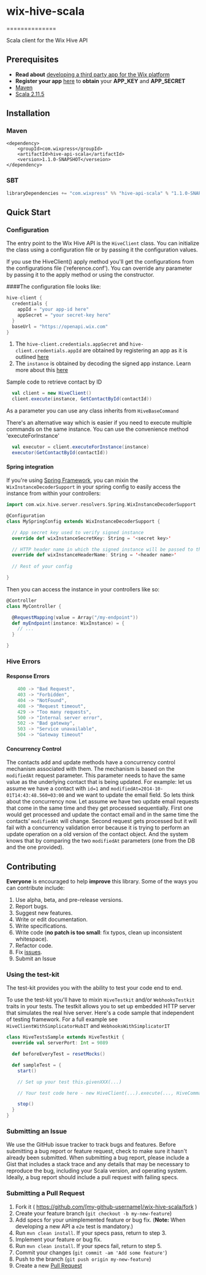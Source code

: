 # wix-hive-scala
==============

Scala client for the Wix Hive API

## Prerequisites

- **Read about** [developing a third party app for the Wix platform](http://dev.wix.com/docs/display/DRAF/Third+Party+Apps+-+Introduction)
- **Register your app** [here](http://dev.wix.com/docs/display/DRAF/Dev+Center+Registration+Guide)
to **obtain** your **APP_KEY** and **APP_SECRET**
- [Maven](http://maven.apache.org/)
- [Scala 2.11.5](http://www.scala-lang.org/download/2.11.5.html)

## Installation

### Maven

``` maven
<dependency>
    <groupId>com.wixpress</groupId>
    <artifactId>hive-api-scala</artifactId>
    <version>1.1.0-SNAPSHOT</verseion>
</dependency>
```

### SBT

``` sbt
libraryDependencies += "com.wixpress" %% "hive-api-scala" % "1.1.0-SNAPSHOT"
```

## Quick Start

### Configuration

The entry point to the Wix Hive API is the `HiveClient` class. You can initialize
the class using a configuration file or by passing it the configuration values.

If you use the HiveClient() apply method you'll get the configurations from the
configurations file ('reference.conf'). You can override any parameter by passing
it to the apply method or using the constructor.

####The configuration file looks like:

``` scala
hive-client {
  credentials {
    appId = "your app-id here"
    appSecret = "your secret-key here"
  }
  baseUrl = "https://openapi.wix.com"
}
```

1. The `hive-client.credentials.appSecret` and `hive-client.credentials.appId`
are obtained by registering an app as it is outlined
[here](http://dev.wix.com/docs/display/DRAF/Dev+Center+Registration+Guide)
2. The `instance` is obtained by decoding the signed app instance. Learn more
about this  [here](http://dev.wix.com/docs/display/DRAF/Using+the+Signed+App+Instance)

Sample code to retrieve contact by ID

``` scala
  val client = new HiveClient()
  client.execute(instance, GetContactById(contactId))
```

As a parameter you can use any class inherits from `HiveBaseCommand`

There's an alternative way which is easier if you need to execute multiple commands on
the same instance. You can use the convenience method 'executeForInstance'

``` scala
  val executor = client.executeForInstance(instance)
  executor(GetContactById(contactId))
```

#### Spring integration

If you're using [Spring Framework](http://projects.spring.io/spring-framework/),
you can mixin the `WixInstanceDecoderSupport` in your spring config to easily access
the instance from within your controllers:

``` scala
import com.wix.hive.server.resolvers.Spring.WixInstanceDecoderSupport

@Configuration
class MySpringConfig extends WixInstanceDecoderSupport {

  // App secret key used to verify signed instance
  override def wixInstanceSecretKey: String = '<secret key>' 

  // HTTP header name in which the signed instance will be passed to the controller
  override def wixInstanceHeaderName: String = '<header name>'
  
  // Rest of your config

}
```

Then you can access the instance in your controllers like so:

``` scala
@Controller
class MyController {

  @RequestMapping(value = Array("/my-endpoint"))
  def myEndpoint(instance: WixInstance) = {
    // ...
  }

}
```

### Hive Errors

#### Response Errors

``` scala
    400 -> "Bad Request",
    403 -> "Forbidden",
    404 -> "NotFound",
    408 -> "Request timeout",
    429 -> "Too many requests",
    500 -> "Internal server error",
    502 -> "Bad gateway",
    503 -> "Service unavailable",
    504 -> "Gateway timeout"
```

#### Concurrency Control

The contacts add and update methods have a concurrency control mechanism associated
with them. The mechanism is based on the ``modifiedAt`` request parameter. This
parameter needs to have the same value as the underlying contact that is being updated.
For example: let us assume we have a contact with ``id=1`` and
``modifiedAt=2014-10-01T14:43:48.560+03:00`` and we want to update the email field.
So lets think about the concurrency now. Let assume we have two update email requests
that come in the same time and they get processed sequentially.
First one would get processed and update the contact email and in the same time the
contacts’ ``modifiedAt`` will change.
Second request gets processed but it will fail with a concurrency validation error
because it is trying to perform an update operation on a old version of the contact
object.
And the system knows that by comparing the two ``modifiedAt`` parameters (one from
the DB and the one provided).

## Contributing

**Everyone** is encouraged to help **improve** this library.
Some of the ways you can contribute include:

1. Use alpha, beta, and pre-release versions.
2. Report bugs.
3. Suggest new features.
4. Write or edit documentation.
5. Write specifications.
6. Write code (**no patch is too small**: fix typos, clean up inconsistent whitespace).
7. Refactor code.
8. Fix [issues](https://github.com/wix/wix-hive-scala/issues).
9. Submit an Issue

### Using the test-kit

The test-kit provides you with the ability to test your code end to end.

To use the test-kit you'll have to mixin `HiveTestkit` and/or `WebhooksTestkit` traits
in your tests. The testkit allows you to set up embedded HTTP server that simulates
the real hive server. Here's a code sample that independent of testing framework.
For a full example see `HiveClientWithSimplicatorHubIT` and `WebhooksWithSimplicatorIT`

``` scala
class HiveTestsSample extends HiveTestkit {
  override val serverPort: Int = 9089

  def beforeEveryTest = resetMocks()

  def sampleTest = {
    start()

    // Set up your test this.givenXXX(...)

    // Your test code here - new HiveClient(...).execute(..., HiveCommand(...))

    stop()
  }
}
```

### Submitting an Issue

We use the GitHub issue tracker to track bugs and features. Before submitting a bug
report or feature request, check to make sure it hasn't already been submitted.
When submitting a bug report, please include a Gist that includes a stack trace and
any details that may be necessary to reproduce the bug, including your Scala version,
and operating system. Ideally, a bug report should include a pull request with
failing specs.

### Submitting a Pull Request

1. Fork it ( https://github.com/[my-github-username]/wix-hive-scala/fork )
2. Create your feature branch (`git checkout -b my-new-feature`)
3. Add specs for your unimplemented feature or bug fix. (**Note:** When
developing a new API a `e2e` test is mandatory.)
4. Run `mvn clean install`. If your specs pass, return to step 3.
5. Implement your feature or bug fix.
6. Run `mvn clean install`. If your specs fail, return to step 5.
7. Commit your changes (`git commit -am 'Add some feature'`)
8. Push to the branch (`git push origin my-new-feature`)
9. Create a new [Pull Request](http://help.github.com/send-pull-requests/)
